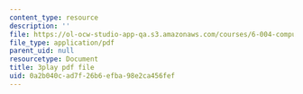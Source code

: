 ```yaml
---
content_type: resource
description: ''
file: https://ol-ocw-studio-app-qa.s3.amazonaws.com/courses/6-004-computation-structures-spring-2017/0a2b040cad7f26b6efba98e2ca456fef_Z8jR--1_2e4.pdf
file_type: application/pdf
parent_uid: null
resourcetype: Document
title: 3play pdf file
uid: 0a2b040c-ad7f-26b6-efba-98e2ca456fef
---
```


